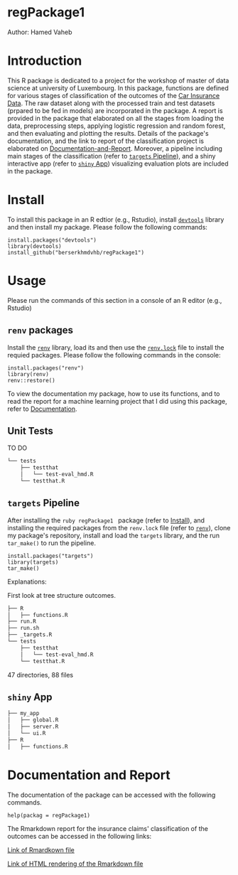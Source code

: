 # regPackage1
Author: Hamed Vaheb

# Introduction

This R package is dedicated to a project for the workshop of master of data science at university of Luxembourg.
In this package, functions are defined for various stages of classification of the outcomes of the [Car Insurance Data](https://www.kaggle.com/datasets/sagnik1511/car-insurance-data).
The raw dataset along with the processed train and test datasets (prpared to be fed in models) are incorporated in the package.
A report is provided in the package that elaborated on all the stages from loading the data, preprocessing steps, applying logistic regression and random forest, and then evaluating and plotting the results.
Details of the package's documentation, and the link to report of the classification project is elaborated on [Documentation-and-Report](#Documentation-and-Report).
Moreover, a pipeline including main stages of the classification (refer to [`targets` Pipeline](#targets-Pipeline)), and a shiny interactive app (refer to [`shiny` App](#shiny-App)) visualizing evaluation plots are included in the package.

# Install

To install this package in an R edtior (e.g., Rstudio), install [`devtools`](https://www.r-project.org/nosvn/pandoc/devtools.html) library and then install my package. Please follow the following commands:

```
install.packages("devtools")
library(devtools)
install_github("berserkhmdvhb/regPackage1")
```



# Usage

Please run the commands of this section in a console of an R editor (e.g., Rstudio)

## `renv` packages
Install the [`renv`](https://rstudio.github.io/renv/articles/renv.html) library, load its and then use the [`renv.lock`](https://github.com/berserkhmdvhb/regPackage1/blob/main/renv.lock) file to install the requied packages. Please follow the following commands in the console:

```
install.packages("renv")
library(renv)
renv::restore()
```

To view the documentation my package, how to use its functions, and to read the report for a machine learning project that I did using this package, refer to [Documentation](#Documentation).

## Unit Tests
TO DO

```bash
└── tests
    ├── testthat
    │   └── test-eval_hmd.R
    └── testthat.R
```

## `targets` Pipeline

After installing the ```ruby regPackage1 ``` package (refer to [Install](#Install)), and installing the required packages from the `renv.lock` file (refer to [`renv`](#renv-packages)), clone my package's repository, install and load the `targets` library, and the run `tar_make()` to run the pipeline.

```
install.packages("targets")
library(targets)
tar_make()
```

Explanations:

First look at tree structure
outcomes.

```bash
├── R
│   ├── functions.R
├── run.R
├── run.sh
├── _targets.R
└── tests
    ├── testthat
    │   └── test-eval_hmd.R
    └── testthat.R
```

47 directories, 88 files


## `shiny` App

```bash
├── my_app
│   ├── global.R
│   ├── server.R
│   └── ui.R
├── R
│   ├── functions.R
```

# Documentation and Report

The documentation of the package can be accessed with the following commands.

```
help(packag = regPackage1)
```

The Rmarkdown report for the insurance claims' classification of the outcomes can be accessed in the following links:

[Link of Rmardkown file](https://github.com/berserkhmdvhb/regPackage1/blob/main/inst/report.Rmd)

[Link of HTML rendering of the Rmarkdown file](https://htmlpreview.github.io/?https://github.com/berserkhmdvhb/regPackage1/blob/main/inst/report.html)

